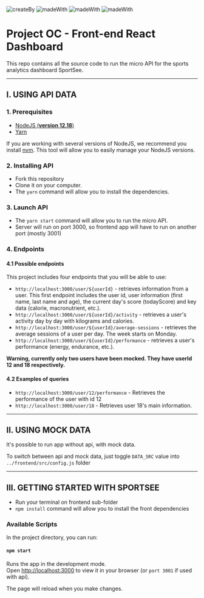 ![createBy](https://img.shields.io/static/v1.svg?label=CREATED%20BY&message=ROMAIN%20CHARLOT&color=success)
![madeWith](https://img.shields.io/static/v1.svg?label=MADE%20WITH&message=React.js%20V7.0.2&logo=React&color=blue)
![madeWith](https://img.shields.io/static/v1.svg?label=MADE%20WITH&message=Recharts.js&color=yellow)
![madeWith](https://img.shields.io/static/v1.svg?label=STYLED%20WITH&message=Recharts.js&logo=styled-components&color=DB7093)


# Project OC - Front-end React Dashboard

This repo contains all the source code to run the micro API for the sports analytics dashboard SportSee.
____
## I. USING API DATA

### 1. Prerequisites

- [NodeJS (**version 12.18**)](https://nodejs.org/en/)
- [Yarn](https://yarnpkg.com/)

If you are working with several versions of NodeJS, we recommend you install [nvm](https://github.com/nvm-sh/nvm). This tool will allow you to easily manage your NodeJS versions.

### 2. Installing API

- Fork this repository
- Clone it on your computer.
- The `yarn` command will allow you to install the dependencies.

### 3. Launch API

- The `yarn start` command will allow you to run the micro API.
- Server will run on port 3000, so frontend app will have to run on another port (mostly 3001)

### 4. Endpoints

#### 4.1 Possible endpoints

This project includes four endpoints that you will be able to use: 

- `http://localhost:3000/user/${userId}` - retrieves information from a user. This first endpoint includes the user id, user information (first name, last name and age), the current day's score (todayScore) and key data (calorie, macronutrient, etc.).
- `http://localhost:3000/user/${userId}/activity` - retrieves a user's activity day by day with kilograms and calories.
- `http://localhost:3000/user/${userId}/average-sessions` - retrieves the average sessions of a user per day. The week starts on Monday.
- `http://localhost:3000/user/${userId}/performance` - retrieves a user's performance (energy, endurance, etc.).


**Warning, currently only two users have been mocked. They have userId 12 and 18 respectively.**

#### 4.2 Examples of queries

- `http://localhost:3000/user/12/performance` - Retrieves the performance of the user with id 12
- `http://localhost:3000/user/18` - Retrieves user 18's main information.
____
## II. USING MOCK DATA

It's possible to run app without api, with mock data. 

To switch between api and mock data, just toggle `DATA_SRC` value into `../frontend/src/config.js` folder
____
## III. GETTING STARTED WITH SPORTSEE

- Run your terminal on frontend sub-folder 
- `npm install` command will allow you to install the front dependencies

### Available Scripts

In the project directory, you can run:

#### `npm start`

Runs the app in the development mode.\
Open [http://localhost:3000](http://localhost:3000) to view it in your browser (or `port 3001` if used with api).

The page will reload when you make changes.